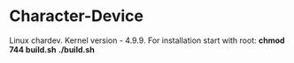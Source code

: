 # Character-Device

Linux chardev. Kernel version - 4.9.9.
<n>For installation start with root:</n>
<n><b>chmod 744 build.sh</b></n>
<n><b>./build.sh</b></n>
